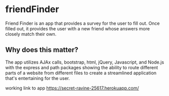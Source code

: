 # friendFinder

Friend Finder is an app that provides a survey for the user to fill out. Once filled out, it provides the user with a new friend whose answers more closely match their own.

## Why does this matter?

The app utilizes AJAx calls, bootstrap, html, jQuery, Javascript, and Node.js with the express and path packages showing the ability to route different parts of a website from different files to create a streamlined application that's entertaining for the user.

working link to app
https://secret-ravine-25617.herokuapp.com/
